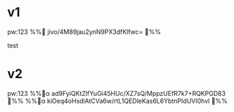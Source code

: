 # v1
pw:123
%%🔐 jivo/4M89jau2ynN9PX3dfKlfwc= 🔐%%

test

# v2
pw:123
%%🔐α ad9FyiQKtZlfYuGi45HUc/XZ7sQ/MppzUEfR7k7+RQKPGD83 🔐%%
%%🔐α kiOeq4oHsdlAtCVa6w/rtL1QEDleKas6L6YbtnPIdUVI0hvl 🔐%%


